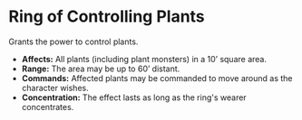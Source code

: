 # Ring of Controlling Plants

Grants the power to control plants.

- **Affects:** All plants (including plant monsters) in a 10’ square area.
- **Range:** The area may be up to 60’ distant.
- **Commands:** Affected plants may be commanded to move around as the character wishes.
- **Concentration:** The effect lasts as long as the ring's wearer concentrates.